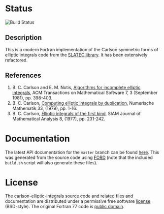 # Status

![Build Status](https://github.com/jacobwilliams/carlson-elliptic-integrals/actions/workflows/CI.yml/badge.svg)

## Description

This is a modern Fortran implementation of the Carlson symmetric forms of elliptic integrals code from the [SLATEC library](http://www.netlib.org/slatec/src/). It has been extensively refactored.

## References

1. B. C. Carlson and E. M. Notis, [Algorithms for incomplete
   elliptic integrals](http://dl.acm.org/citation.cfm?id=355970),
   ACM Transactions on Mathematical
   Software 7, 3 (September 1981), pp. 398-403.
2. B. C. Carlson, [Computing elliptic integrals by
   duplication](http://link.springer.com/article/10.1007%2FBF01396491), Numerische Mathematik 33, (1979),
   pp. 1-16.
3. B. C. Carlson, [Elliptic integrals of the first kind](http://epubs.siam.org/doi/abs/10.1137/0508016),
   SIAM Journal of Mathematical Analysis 8, (1977),
   pp. 231-242.

# Documentation

The latest API documentation for the `master` branch can be found [here](http://jacobwilliams.github.io/carlson-elliptic-integrals/). This was generated from the source code using [FORD](https://github.com/cmacmackin/ford) (note that the included `build.sh` script will also generate these files).

# License

The carlson-elliptic-integrals source code and related files and documentation are distributed under a permissive free software [license](https://github.com/jacobwilliams/carlson-elliptic-integrals/blob/master/LICENSE) (BSD-style).  The original Fortran 77 code is [public domain](http://www.netlib.org/slatec/guide).
